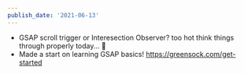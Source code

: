 ```yaml
---
publish_date: '2021-06-13'
---
```


- GSAP scroll trigger or Interesection Observer? too hot think things through properly today... 🥵
- Made a start on learning GSAP basics! https://greensock.com/get-started
